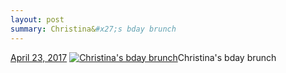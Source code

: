 ```yaml
---
layout: post
summary: Christina&#x27;s bday brunch
---
```


<p>
  <time><a href="/620">April 23, 2017</a></time>
  <a href="/620"><img src="{{ site.assets_url }}/620-480.jpg" srcset="{{ site.assets_url }}/620-240.jpg 240w, {{ site.assets_url }}/620-480.jpg 480w, {{ site.assets_url }}/620-720.jpg 720w, {{ site.assets_url }}/620-960.jpg 960w" sizes="(min-width: 700px) 50vw, calc(100vw - 2rem)" alt="Christina&#x27;s bday brunch" /></a><span>Christina&#x27;s bday brunch</span>
</p>
